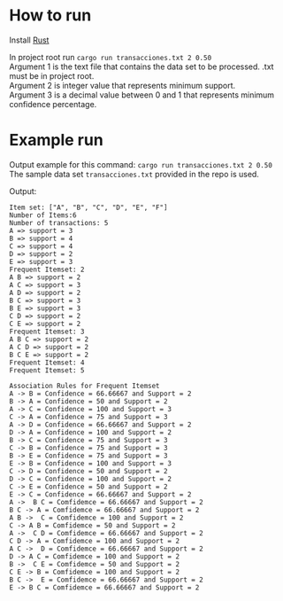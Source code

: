 # How to run 
Install [Rust](https://www.rust-lang.org/tools/install) 

In project root run `cargo run transacciones.txt 2 0.50`  
Argument 1 is the text file that contains the data set to be processed. .txt must be in project root.  
Argument 2 is integer value that represents minimum support.  
Argument 3 is a decimal value between 0 and 1 that represents minimum confidence percentage.  


# Example run
Output example for this command: `cargo run transacciones.txt 2 0.50`
The sample data set `transacciones.txt` provided in the repo is used.

Output:
```
Item set: ["A", "B", "C", "D", "E", "F"]
Number of Items:6
Number of transactions: 5
A => support = 3
B => support = 4
C => support = 4
D => support = 2
E => support = 3
Frequent Itemset: 2
A B => support = 2
A C => support = 3
A D => support = 2
B C => support = 3
B E => support = 3
C D => support = 2
C E => support = 2
Frequent Itemset: 3
A B C => support = 2
A C D => support = 2
B C E => support = 2
Frequent Itemset: 4
Frequent Itemset: 5

Association Rules for Frequent Itemset
A -> B = Confidence = 66.66667 and Support = 2
B -> A = Confidence = 50 and Support = 2
A -> C = Confidence = 100 and Support = 3
C -> A = Confidence = 75 and Support = 3
A -> D = Confidence = 66.66667 and Support = 2
D -> A = Confidence = 100 and Support = 2
B -> C = Confidence = 75 and Support = 3
C -> B = Confidence = 75 and Support = 3
B -> E = Confidence = 75 and Support = 3
E -> B = Confidence = 100 and Support = 3
C -> D = Confidence = 50 and Support = 2
D -> C = Confidence = 100 and Support = 2
C -> E = Confidence = 50 and Support = 2
E -> C = Confidence = 66.66667 and Support = 2
A ->  B C = Comfidemce = 66.66667 and Support = 2
B C -> A = Comfidemce = 66.66667 and Support = 2
A B ->  C = Comfidemce = 100 and Support = 2
C -> A B = Comfidemce = 50 and Support = 2
A ->  C D = Comfidemce = 66.66667 and Support = 2
C D -> A = Comfidemce = 100 and Support = 2
A C ->  D = Comfidemce = 66.66667 and Support = 2
D -> A C = Comfidemce = 100 and Support = 2
B ->  C E = Comfidemce = 50 and Support = 2
C E -> B = Comfidemce = 100 and Support = 2
B C ->  E = Comfidemce = 66.66667 and Support = 2
E -> B C = Comfidemce = 66.66667 and Support = 2
```
